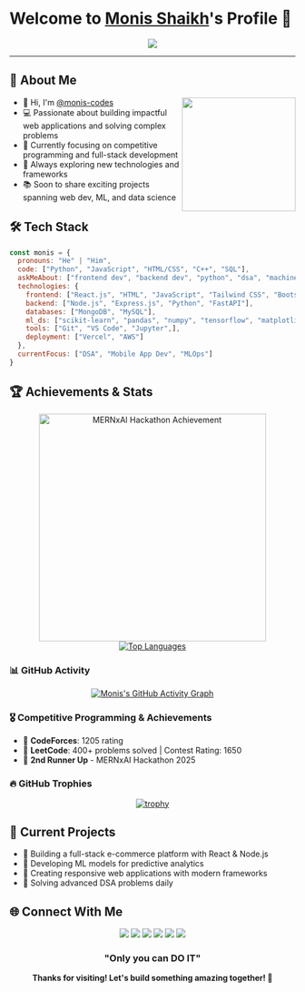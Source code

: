 # Welcome to [Monis Shaikh](https://github.com/monis-codes)'s Profile 👋

<div align="center">
  <img src="https://readme-typing-svg.herokuapp.com?&font=IBM+Plex+Sans&color=F72EE2&size=25&duration=3000&lines=Welcome+to+my+GitHub+Profile!;I'm+Monis+Shaikh;A+Competitive+Programmer;Full+Stack+Developer;ML+Enthusiast;Always+Learning+Something+New!" />
</div>


---

## 🚀 About Me

<img align="right" src="https://media.tenor.com/itjFesV8_RUAAAAi/soulja-boy-pepe.gif" width="200"> 

- 👋 Hi, I'm [@monis-codes](https://github.com/monis-codes)
- 💻 Passionate about building impactful web applications and solving complex problems
- 🎯 Currently focusing on competitive programming and full-stack development
- 🌱 Always exploring new technologies and frameworks
- 📚 Soon to share exciting projects spanning web dev, ML, and data science

## 🛠️ Tech Stack

```javascript
const monis = {
  pronouns: "He" | "Him",
  code: ["Python", "JavaScript", "HTML/CSS", "C++", "SQL"],
  askMeAbout: ["frontend dev", "backend dev", "python", "dsa", "machine learning", "data science"],
  technologies: {
    frontend: ["React.js", "HTML", "JavaScript", "Tailwind CSS", "Bootstrap"],
    backend: ["Node.js", "Express.js", "Python", "FastAPI"],
    databases: ["MongoDB", "MySQL"],
    ml_ds: ["scikit-learn", "pandas", "numpy", "tensorflow", "matplotlib", "seaborn"],
    tools: ["Git", "VS Code", "Jupyter",],
    deployment: ["Vercel", "AWS"]
  },
  currentFocus: ["DSA", "Mobile App Dev", "MLOps"]
}
```

## 🏆 Achievements & Stats

<div align="center">
  
<img src="https://media.licdn.com/dms/image/v2/D4D22AQHb4VZmiyd4Kw/feedshare-shrink_800/B4DZYeYwYhGkAg-/0/1744266529302?e=1753315200&v=beta&t=JlpVlXXcLOTvV7djab4qY-ZBTPGZlFo3Ujvg3BznCt0" width="400" alt="MERNxAI Hackathon Achievement" />
<br/>
<a href="https://github.com/monis-codes">
  <img src="https://github-readme-stats.vercel.app/api/top-langs/?username=monis-codes&layout=compact&theme=radical&hide_border=true&langs_count=8" alt="Top Languages" />
</a>

</div>

### 📊 GitHub Activity
<div align="center">

[![Monis's GitHub Activity Graph](https://github-readme-activity-graph.vercel.app/graph?username=monis-codes&theme=react-dark&hide_border=true)](https://github.com/monis-codes)

</div>

### 🎖️ Competitive Programming & Achievements
- 🏅 **CodeForces**: 1205 rating 
- 🏅 **LeetCode**: 400+ problems solved | Contest Rating: 1650
- 🥉 **2nd Runner Up** - MERNxAI Hackathon 2025

### 🔥 GitHub Trophies
<div align="center">

[![trophy](https://github-profile-trophy.vercel.app/?username=monis-codes&theme=radical&no-frame=true&no-bg=false&margin-w=4)](https://github.com/monis-codes)

</div>
</div>

## 🎯 Current Projects

- 🔨 Building a full-stack e-commerce platform with React & Node.js
- 🤖 Developing ML models for predictive analytics
- 📱 Creating responsive web applications with modern frameworks
- 🧠 Solving advanced DSA problems daily

## 🌐 Connect With Me

<div align="center">

[<img src="https://img.shields.io/badge/LinkedIn-0077B5?style=for-the-badge&logo=linkedin&logoColor=white" />](https://www.linkedin.com/in/monis-shaikh-69558a271/)
[<img src="https://img.shields.io/badge/Gmail-D14836?style=for-the-badge&logo=gmail&logoColor=white" />](mailto:monis.shaikh.0212@gmail.com)
[<img src="https://img.shields.io/badge/GitHub-181717?style=for-the-badge&logo=github&logoColor=white" />](https://github.com/monis-codes)
[<img src="https://img.shields.io/badge/LeetCode-FFA116?style=for-the-badge&logo=leetcode&logoColor=black" />](https://leetcode.com/u/monis-codes/)
[<img src="https://img.shields.io/badge/Codeforces-1F8ACB?style=for-the-badge&logo=codeforces&logoColor=white" />](https://codeforces.com/profile/mons0212)
[<img src="https://img.shields.io/badge/Instagram-E4405F?style=for-the-badge&logo=instagram&logoColor=white" />](https://instagram.com/YOUR-INSTAGRAM-HANDLE)

</div>


<div align="center">
  
  ###  "Only you can DO IT" 
  
  **Thanks for visiting! Let's build something amazing together! 🚀**
</div>
